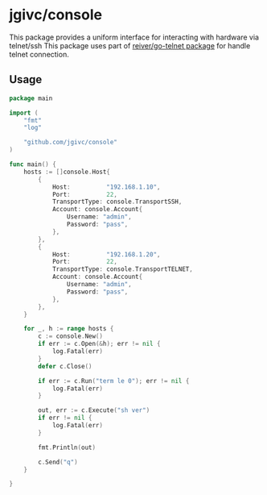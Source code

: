 # jgivc/console

This package provides a uniform interface for interacting with hardware via telnet/ssh
This package uses part of [reiver/go-telnet package](https://github.com/reiver/go-telnet) for handle telnet connection.

## Usage

```go
package main

import (
    "fmt"
    "log"

    "github.com/jgivc/console"
)

func main() {
    hosts := []console.Host{
        {
            Host:          "192.168.1.10",
            Port:          22,
            TransportType: console.TransportSSH,
            Account: console.Account{
                Username: "admin",
                Password: "pass",
            },
        },
        {
            Host:          "192.168.1.20",
            Port:          22,
            TransportType: console.TransportTELNET,
            Account: console.Account{
                Username: "admin",
                Password: "pass",
            },
        },
    }

    for _, h := range hosts {
        c := console.New()
        if err := c.Open(&h); err != nil {
            log.Fatal(err)
        }
        defer c.Close()

        if err := c.Run("term le 0"); err != nil {
            log.Fatal(err)
        }

        out, err := c.Execute("sh ver")
        if err != nil {
            log.Fatal(err)
        }

        fmt.Println(out)

        c.Send("q")
    }

}
```
